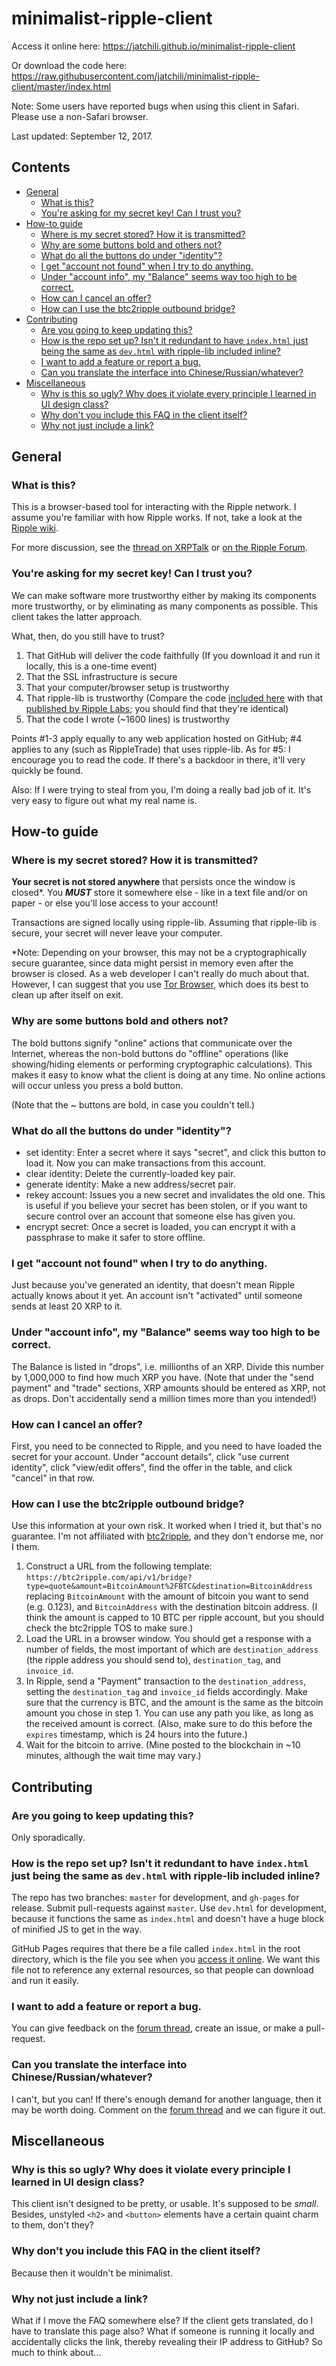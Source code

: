 # minimalist-ripple-client

Access it online here: https://jatchili.github.io/minimalist-ripple-client

Or download the code here: https://raw.githubusercontent.com/jatchili/minimalist-ripple-client/master/index.html

Note: Some users have reported bugs when using this client in Safari. Please use a non-Safari browser.

Last updated: September 12, 2017.


## Contents

- [General](#general)
  - [What is this?](#what-is-this)
  - [You're asking for my secret key! Can I trust you?](#youre-asking-for-my-secret-key-can-i-trust-you)
- [How-to guide](#how-to-guide)
  - [Where is my secret stored? How it is transmitted?](#where-is-my-secret-stored-how-it-is-transmitted)
  - [Why are some buttons bold and others not?](#why-are-some-buttons-bold-and-others-not)
  - [What do all the buttons do under "identity"?](#what-do-all-the-buttons-do-under-identity)
  - [I get "account not found" when I try to do anything.](#i-get-account-not-found-when-i-try-to-do-anything)
  - [Under "account info", my "Balance" seems way too high to be correct.](#under-account-info-my-balance-seems-way-too-high-to-be-correct)
  - [How can I cancel an offer?](#how-can-i-cancel-an-offer)
  - [How can I use the btc2ripple outbound bridge?](#how-can-i-use-the-btc2ripple-outbound-bridge)
- [Contributing](#contributing)
  - [Are you going to keep updating this?](#are-you-going-to-keep-updating-this)
  - [How is the repo set up? Isn't it redundant to have `index.html` just being the same as `dev.html` with ripple-lib included inline?](#how-is-the-repo-set-up-isnt-it-redundant-to-have-indexhtml-just-being-the-same-as-devhtml-with-ripple-lib-included-inline)
  - [I want to add a feature or report a bug.](#i-want-to-add-a-feature-or-report-a-bug)
  - [Can you translate the interface into Chinese/Russian/whatever?](#can-you-translate-the-interface-into-chineserussianwhatever)
- [Miscellaneous](#miscellaneous)
  - [Why is this so ugly? Why does it violate every principle I learned in UI design class?](#why-is-this-so-ugly-why-does-it-violate-every-principle-i-learned-in-ui-design-class)
  - [Why don't you include this FAQ in the client itself?](#why-dont-you-include-this-faq-in-the-client-itself)
  - [Why not just include a link?](#why-not-just-include-a-link)



## General

### What is this?

This is a browser-based tool for interacting with the Ripple network. I assume you're familiar with how Ripple works. If not, take a look at the [Ripple wiki](https://wiki.ripple.com/Main_Page).

For more discussion, see the [thread on XRPTalk](https://xrptalk.org/topic/6792-minimalist-ripple-client/) or [on the Ripple Forum](https://forum.ripple.com/viewtopic.php?f=1&t=10446).


### You're asking for my secret key! Can I trust you?

We can make software more trustworthy either by making its components more trustworthy, or by eliminating as many components as possible. This client takes the latter approach.

What, then, do you still have to trust?

1. That GitHub will deliver the code faithfully (If you download it and run it locally, this is a one-time event)
2. That the SSL infrastructure is secure
3. That your computer/browser setup is trustworthy
4. That ripple-lib is trustworthy (Compare the code [included here](https://github.com/jatchili/minimalist-ripple-client/blob/master/index.html#L194-L205) with that [published by Ripple Labs](https://github.com/ripple/bower-ripple/blob/a734cc8484f7fa0aa97fbe22a23e3e6e68e7f044/ripple-min.js); you should find that they're identical)
5. That the code I wrote (~1600 lines) is trustworthy

Points #1-3 apply equally to any web application hosted on GitHub; #4 applies to any (such as RippleTrade) that uses ripple-lib. As for #5: I encourage you to read the code. If there's a backdoor in there, it'll very quickly be found.

Also: If I were trying to steal from you, I'm doing a really bad job of it. It's very easy to figure out what my real name is.


## How-to guide


### Where is my secret stored? How it is transmitted?

**Your secret is not stored anywhere** that persists once the window is closed\*. You ***MUST*** store it somewhere else - like in a text file and/or on paper - or else you'll lose access to your account!

Transactions are signed locally using ripple-lib. Assuming that ripple-lib is secure, your secret will never leave your computer.

\*Note: Depending on your browser, this may not be a cryptographically secure guarantee, since data might persist in memory even after the browser is closed. As a web developer I can't really do much about that. However, I can suggest that you use [Tor Browser](https://www.torproject.org/download/download), which does its best to clean up after itself on exit.


### Why are some buttons bold and others not?

The bold buttons signify "online" actions that communicate over the Internet, whereas the non-bold buttons do "offline" operations (like showing/hiding elements or performing cryptographic calculations). This makes it easy to know what the client is doing at any time. No online actions will occur unless you press a bold button.

(Note that the ~ buttons are bold, in case you couldn't tell.)


### What do all the buttons do under "identity"?

* set identity: Enter a secret where it says "secret", and click this button to load it. Now you can make transactions from this account.
* clear identity: Delete the currently-loaded key pair.
* generate identity: Make a new address/secret pair.
* rekey account: Issues you a new secret and invalidates the old one. This is useful if you believe your secret has been stolen, or if you want to secure control over an account that someone else has given you.
* encrypt secret: Once a secret is loaded, you can encrypt it with a passphrase to make it safer to store offline.


### I get "account not found" when I try to do anything.

Just because you've generated an identity, that doesn't mean Ripple actually knows about it yet. An account isn't "activated" until someone sends at least 20 XRP to it.


### Under "account info", my "Balance" seems way too high to be correct.

The Balance is listed in "drops", i.e. millionths of an XRP. Divide this number by 1,000,000 to find how much XRP you have. (Note that under the "send payment" and "trade" sections, XRP amounts should be entered as XRP, not as drops. Don't accidentally send a million times more than you intended!)


### How can I cancel an offer?

First, you need to be connected to Ripple, and you need to have loaded the secret for your account. Under "account details", click "use current identity", click "view/edit offers", find the offer in the table, and click "cancel" in that row.


### How can I use the btc2ripple outbound bridge?
 
Use this information at your own risk. It worked when I tried it, but that's no guarantee. I'm not affiliated with [btc2ripple](https://btc2ripple.com/#/), and they don't endorse me, nor I them.
 
1. Construct a URL from the following template: `https://btc2ripple.com/api/v1/bridge?type=quote&amount=BitcoinAmount%2FBTC&destination=BitcoinAddress` replacing `BitcoinAmount` with the amount of bitcoin you want to send (e.g. 0.123), and `BitcoinAddress` with the destination bitcoin address. (I think the amount is capped to 10 BTC per ripple account, but you should check the btc2ripple TOS to make sure.)
2. Load the URL in a browser window. You should get a response with a number of fields, the most important of which are `destination_address` (the ripple address you should send to), `destination_tag`, and `invoice_id`.
3. In Ripple, send a "Payment" transaction to the `destination_address`, setting the `destination_tag` and `invoice_id` fields accordingly. Make sure that the currency is BTC, and the amount is the same as the bitcoin amount you chose in step 1. You can use any path you like, as long as the received amount is correct. (Also, make sure to do this before the `expires` timestamp, which is 24 hours into the future.)
4. Wait for the bitcoin to arrive. (Mine posted to the blockchain in ~10 minutes, although the wait time may vary.)


## Contributing

### Are you going to keep updating this?

Only sporadically.

### How is the repo set up? Isn't it redundant to have `index.html` just being the same as `dev.html` with ripple-lib included inline?

The repo has two branches: `master` for development, and `gh-pages` for release. Submit pull-requests against `master`. Use `dev.html` for development, because it functions the same as `index.html` and doesn't have a huge block of minified JS to get in the way.

GitHub Pages requires that there be a file called `index.html` in the root directory, which is the file you see when you [access it online](https://jatchili.github.io/minimalist-ripple-client). We want this file not to reference any external resources, so that people can download and run it easily.


### I want to add a feature or report a bug.

You can give feedback on the [forum thread](https://xrptalk.org/topic/6792-minimalist-ripple-client/), create an issue, or make a pull-request.


### Can you translate the interface into Chinese/Russian/whatever?

I can't, but you can! If there's enough demand for another language, then it may be worth doing. Comment on the [forum thread](https://xrptalk.org/topic/6792-minimalist-ripple-client/) and we can figure it out.


## Miscellaneous

### Why is this so ugly? Why does it violate every principle I learned in UI design class?

This client isn't designed to be pretty, or usable. It's supposed to be *small*. Besides, unstyled `<h2>` and `<button>` elements have a certain quaint charm to them, don't they?

### Why don't you include this FAQ in the client itself?

Because then it wouldn't be minimalist.

### Why not just include a link?

What if I move the FAQ somewhere else? If the client gets translated, do I have to translate this page also? What if someone is running it locally and accidentally clicks the link, thereby revealing their IP address to GitHub? So much to think about...
